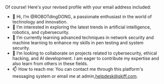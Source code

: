 Of course! Here's your revised profile with your email address included:

- 👋 Hi, I’m @ROBOTdingDONG, a passionate enthusiast in the world of technology and innovation.
- 👀 I’m interested in exploring the latest trends in artificial intelligence, robotics, and cybersecurity.
- 🌱 I’m currently learning advanced techniques in network security and machine learning to enhance my skills in pen testing and system security.
- 💞️ I’m looking to collaborate on projects related to cybersecurity, ethical hacking, and AI development. I am eager to contribute my expertise and also learn from others in these fields.
- 📫 How to reach me: You can contact me through this platform's messaging system or email me at admin,helpdesk@skiff.com.

<!---
ROBOTdingDONG/ROBOTdingDONG is a ✨ special ✨ repository because its `README.md` (this file) appears on your GitHub profile.
You can click the Preview link to take a look at your changes.
--->
